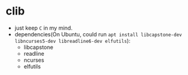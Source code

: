 # clib
+ just keep `C` in my mind.
+ dependencies(On Ubuntu, could run `apt install libcapstone-dev libncurses5-dev libreadline6-dev elfutils`):
	+ libcapstone
	+ readline
	+ ncurses
	+ elfutils
